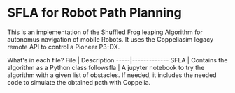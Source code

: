 # SFLA for Robot Path Planning
This is an implementation of the Shuffled Frog leaping Algorithm for
autonomus navigation of mobile Robots.
It uses the Coppeliasim legacy remote API to control a Pioneer P3-DX.

What's in each file?
File | Description
-----|-------------
SFLA | Contains the algorithm as a Python class
followsfla | A jupyter notebook to try the algorithm with a given list of obstacles. If needed, it includes the needed code to simulate the obtained path with Coppelia.
